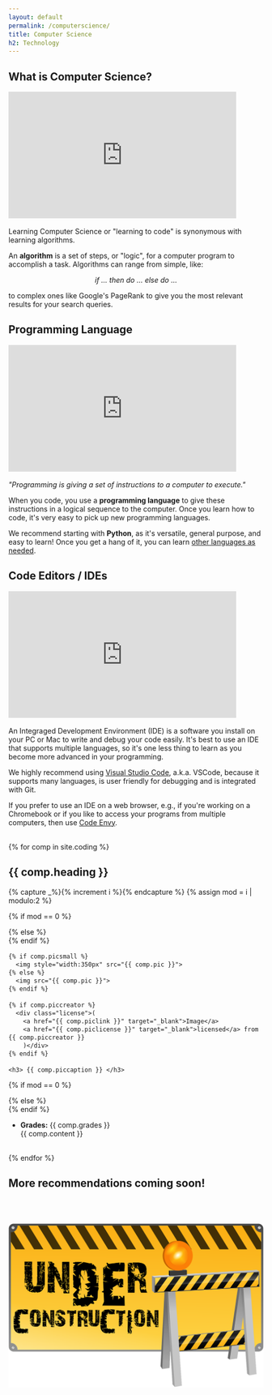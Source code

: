 ```yaml
---
layout: default
permalink: /computerscience/
title: Computer Science
h2: Technology
---
```


<section50>
<h2>What is Computer Science?</h2> 
<div class="section50right">
    <iframe src="https://www.youtube.com/embed/CvSOaYi89B4" scrolling="no" allowfullscreen="" width="450" height="250" frameborder="0"><br/></iframe>
</div>

<div class="section50left">
    <p>Learning Computer Science or "learning to code" is synonymous with learning algorithms.</p>
    <p>An <b>algorithm</b> is a set of steps, or "logic", for a computer program to accomplish a task.  Algorithms can range from simple, like: </p>
    <p style="font-style:italic;text-align:center;">if ... then do ... else do ...</p>
    <p> to complex ones like Google's PageRank to give you the most relevant results for your search queries.</p>
</div>
</section50>

<section50>
<h2>Programming Language</h2>
<div class="section50left">
    <iframe src="https://www.youtube.com/embed/EGQh5SZctaE" scrolling="no" allowfullscreen="" width="450" height="250" frameborder="0"><br/></iframe>
</div>

<div class="section50right">
    <p><i>"Programming is giving a set of instructions to a computer to execute."</i> </p> 
    <p>When you code, you use a <b>programming language</b> to give these instructions in a logical sequence to the computer. Once you learn how to code, it's very easy to pick up new programming languages. </p>
    <p> We recommend starting with <b>Python</b>, as it's versatile, general purpose, and easy to learn! Once you get a hang of it, you can learn <a href="https://news.codecademy.com/programming-languages/#most-popular-programming-languages" target="_blank">other languages as needed</a>.</p>
</div>
</section50>

<section50>
<h2>Code Editors / IDEs</h2>
<div class="section50right">
    <iframe src="https://www.youtube.com/embed/Whps_IeaetM" scrolling="no" allowfullscreen="" width="450" height="250" frameborder="0"><br/></iframe>
</div>

<div class="section50left">
    <p>An Integraged Development Environment (IDE) is a software you install on your PC or Mac to write and debug your code easily. It's best to use an IDE that supports multiple languages, so it's one less thing to learn as you become more advanced in your programming.</p>
    <p>We highly recommend using <a href="https://code.visualstudio.com/" target="_blank">Visual Studio Code</a>, a.k.a. VSCode, because it supports many languages, is user friendly for debugging and is integrated with Git. </p>
    <p>If you prefer to use an IDE on a web browser, e.g., if you're working on a Chromebook or if you like to access your programs from multiple computers, then use <a href="https://codenvy.com/" target="_blank">Code Envy</a>.</p>
</div>
</section50>
<br>
{% for comp in site.coding %}  
<section50> 
  <h2 id="{{ comp.hash }}"> {{ comp.heading }} </h2>

  <!-- Use capture to prevent outputting i -->
  {% capture _%}{% increment i %}{% endcapture %}
  {% assign mod = i | modulo:2 %}

  <!-- For even loop runs, put pic to left. Switch for odd -->
  {% if mod == 0 %}
  <div class="section50right">
  {% else %}
  <div class="section50left">
  {% endif %}

    {% if comp.picsmall %}
      <img style="width:350px" src="{{ comp.pic }}">
    {% else %}
      <img src="{{ comp.pic }}">
    {% endif %}

    {% if comp.piccreator %}
      <div class="license">(
        <a href="{{ comp.piclink }}" target="_blank">Image</a>
        <a href="{{ comp.piclicense }}" target="_blank">licensed</a> from {{ comp.piccreator }}
        )</div>
    {% endif %}

    <h3> {{ comp.piccaption }} </h3>
  </div>

  {% if mod == 0 %}
  <div class="section50left">
  {% else %}
  <div class="section50right">
  {% endif %}
    <ul class="compl1">
    <li class="li2"><b>Grades:</b> {{ comp.grades }} </li>
    {{ comp.content }} 
    </ul>
    </div>

</section50>
<br>
{% endfor %}

<section50>
<h2>More recommendations coming soon!</h2> 
<img class="center" src="/images/ComingSoon.png" style="width:600px; padding-top:50px;">
</section50>
